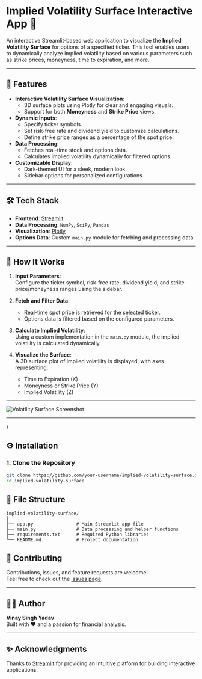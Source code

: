 # Implied Volatility Surface Interactive App 🌌

An interactive Streamlit-based web application to visualize the **Implied Volatility Surface** for options of a specified ticker. This tool enables users to dynamically analyze implied volatility based on various parameters such as strike prices, moneyness, time to expiration, and more.

---

## 🚀 Features
- **Interactive Volatility Surface Visualization**:
  - 3D surface plots using Plotly for clear and engaging visuals.
  - Support for both **Moneyness** and **Strike Price** views.
- **Dynamic Inputs**:
  - Specify ticker symbols.
  - Set risk-free rate and dividend yield to customize calculations.
  - Define strike price ranges as a percentage of the spot price.
- **Data Processing**:
  - Fetches real-time stock and options data.
  - Calculates implied volatility dynamically for filtered options.
- **Customizable Display**:
  - Dark-themed UI for a sleek, modern look.
  - Sidebar options for personalized configurations.

---

## 🛠️ Tech Stack
- **Frontend**: [Streamlit](https://streamlit.io/)
- **Data Processing**: `NumPy`, `SciPy`, `Pandas`
- **Visualization**: [Plotly](https://plotly.com/)
- **Options Data**: Custom `main.py` module for fetching and processing data

---

## 🎯 How It Works
1. **Input Parameters**:  
   Configure the ticker symbol, risk-free rate, dividend yield, and strike price/moneyness ranges using the sidebar.

2. **Fetch and Filter Data**:  
   - Real-time spot price is retrieved for the selected ticker.
   - Options data is filtered based on the configured parameters.

3. **Calculate Implied Volatility**:  
   Using a custom implementation in the `main.py` module, the implied volatility is calculated dynamically.

4. **Visualize the Surface**:  
   A 3D surface plot of implied volatility is displayed, with axes representing:
   - Time to Expiration (X)
   - Moneyness or Strike Price (Y)
   - Implied Volatility (Z)

---

![Volatility Surface Screenshot](interactive_app_ss.png)


--- 

)


## ⚙️ Installation

### 1. Clone the Repository
```bash
git clone https://github.com/your-username/implied-volatility-surface.git
cd implied-volatility-surface
```


## 🧩 File Structure

```plaintext
implied-volatility-surface/
│
├── app.py                # Main Streamlit app file
├── main.py               # Data processing and helper functions
├── requirements.txt      # Required Python libraries
└── README.md             # Project documentation
```


## 🤝 Contributing

Contributions, issues, and feature requests are welcome!  
Feel free to check out the [issues page](https://github.com/yourusername/implied-volatility-surface/issues).

---

## 👨‍💻 Author

**Vinay Singh Yadav**  
Built with ❤️ and a passion for financial analysis.

---

## ✨ Acknowledgments

Thanks to [Streamlit](https://streamlit.io/) for providing an intuitive platform for building interactive applications.
